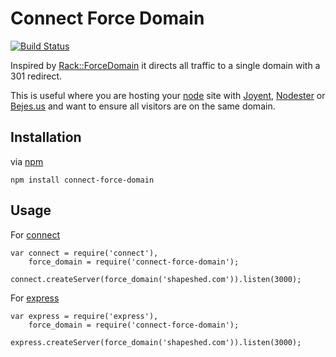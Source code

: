 # Connect Force Domain

[![Build Status](https://secure.travis-ci.org/shapeshed/connect-force-domain.png)](http://travis-ci.org/shapeshed/connect-force-domain)

Inspired by [Rack::ForceDomain][1] it directs all traffic to a single domain with a 301 redirect.

This is useful where you are hosting your [node][2] site with [Joyent][3], [Nodester][4] or [Bejes.us][5] and want to ensure all visitors are on the same domain.

## Installation

via [npm][6]

    npm install connect-force-domain

## Usage

For [connect][7]

    var connect = require('connect'),
        force_domain = require('connect-force-domain');

    connect.createServer(force_domain('shapeshed.com')).listen(3000);


For [express][8]

    var express = require('express'),
        force_domain = require('connect-force-domain');
        
    express.createServer(force_domain('shapeshed.com')).listen(3000);

[1]: https://github.com/cwninja/rack-force_domain 
[2]: http://nodejs.org/
[3]: https://no.de/
[4]: http://nodester.com/
[5]: http://bejes.us/
[6]: https://github.com/isaacs/npm
[7]: https://github.com/senchalabs/connect/
[8]: http://expressjs.com/
